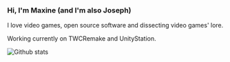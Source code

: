 ### Hi, I'm Maxine (and I'm also Joseph)

I love video games, open source software and dissecting video games' lore.

Working currently on TWCRemake and UnityStation.

![Github stats](https://github-readme-stats.vercel.app/api?username=MaxIsJoe)

<!--
**MaxIsJoe/MaxIsJoe** is a ✨ _special_ ✨ repository because its `README.md` (this file) appears on your GitHub profile.

Here are some ideas to get you started:

- 🔭 I’m currently working on ...
- 🌱 I’m currently learning ...
- 👯 I’m looking to collaborate on ...
- 🤔 I’m looking for help with ...
- 💬 Ask me about ...
- 📫 How to reach me: ...
- 😄 Pronouns: ...
- ⚡ Fun fact: ...
-->
